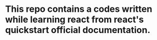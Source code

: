 # This repo contains a codes written while learning react from react's quickstart official documentation.
